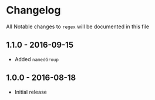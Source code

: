 # Changelog

All Notable changes to `regex` will be documented in this file

## 1.1.0 - 2016-09-15

- Added `namedGroup`

## 1.0.0 - 2016-08-18

- Initial release
